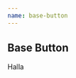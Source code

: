 ```yaml
---
name: base-button
---
```


## Base Button

<base-knobs src="./components.json" name="base-button">
<base-button>Halla</base-button>
</base-knobs>
